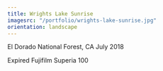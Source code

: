```yaml
---
title: Wrights Lake Sunrise
imagesrc: "/portfolio/wrights-lake-sunrise.jpg"
orientation: landscape
---
```


El Dorado National Forest, CA July 2018

Expired Fujifilm Superia 100
